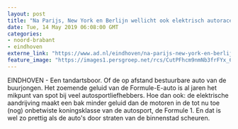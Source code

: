 ```yaml
---
layout: post
title: "Na Parijs, New York en Berlijn wellicht ook elektrisch autoracen in Eindhoven"
date: Tue, 14 May 2019 06:08:00 GMT
categories: 
- noord-brabant 
- eindhoven 
externe_link: "https://www.ad.nl/eindhoven/na-parijs-new-york-en-berlijn-wellicht-ook-elektrisch-autoracen-in-eindhoven~a35a58e2/"
feature_image: "https://images1.persgroep.net/rcs/CutPFhcm9nmNb3frFYx_6vqrN6M/diocontent/146430487/_fitwidth/400/?appId=21791a8992982cd8da851550a453bd7f&quality=0.7"
---
```


EINDHOVEN - Een tandartsboor. Of de op afstand bestuurbare auto van de buurjongen. Het zoemende geluid van de Formule-E-auto is al jaren het mikpunt van spot bij veel autosportliefhebbers. Hoe dan ook: de elektrische aandrijving maakt een bak minder geluid dan de motoren in de tot nu toe (nog) onbetwiste koningsklasse van de autosport, de Formule 1. En dat is wel zo prettig als de auto's door straten van de binnenstad scheuren.

